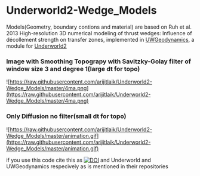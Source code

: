 # Underworld2-Wedge_Models

Models(Geometry, boundary contions and material) are based on Ruh et al. 2013 High-resolution 3D numerical modeling of thrust
wedges: Influence of décollement strength on transfer zones, implemented in [UWGeodynamics](https://github.com/rbeucher/UWGeodynamics), a module for [Underworld2](https://github.com/underworldcode/underworld2)

### Image with Smoothing Topograpy with Savitzky-Golay filter of window size 3 and degree 1(large dt for topo)

![https://raw.githubusercontent.com/arijitlaik/Underworld2-Wedge_Models/master/4ma.png](https://raw.githubusercontent.com/arijitlaik/Underworld2-Wedge_Models/master/4ma.png)


### Only Diffusion no filter(small dt for topo)

![https://raw.githubusercontent.com/arijitlaik/Underworld2-Wedge_Models/master/animation.gif](https://raw.githubusercontent.com/arijitlaik/Underworld2-Wedge_Models/master/animation.gif)



if you use this code cite this as [![DOI](https://zenodo.org/badge/126130973.svg)](https://zenodo.org/badge/latestdoi/126130973)
and Underworld and UWGeodynamics respecively as is mentioned in their repositories 

